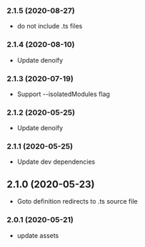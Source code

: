 ### **2.1.5** (2020-08-27)  
  
- do not include .ts files    
  
### **2.1.4** (2020-08-10)  
  
- Update denoify    
  
### **2.1.3** (2020-07-19)  
  
- Support --isolatedModules flag    
  
### **2.1.2** (2020-05-25)  
  
- Update denoify    
  
### **2.1.1** (2020-05-25)  
  
- Update dev dependencies    
  
## **2.1.0** (2020-05-23)  
  
- Goto definition redirects to .ts source file    
  
### **2.0.1** (2020-05-21)  
  
- update assets    
  
